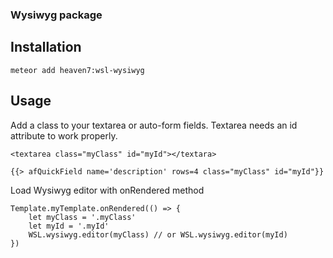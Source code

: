 ### Wysiwyg package

## Installation
```
meteor add heaven7:wsl-wysiwyg
```
## Usage
Add a class to your textarea or auto-form fields.
Textarea needs an id attribute to work properly.
```
<textarea class="myClass" id="myId"></textara>
```
```
{{> afQuickField name='description' rows=4 class="myClass" id="myId"}}
```

Load Wysiwyg editor with onRendered method
```
Template.myTemplate.onRendered(() => {
    let myClass = '.myClass'
    let myId = '.myId'
    WSL.wysiwyg.editor(myClass) // or WSL.wysiwyg.editor(myId)
})
```